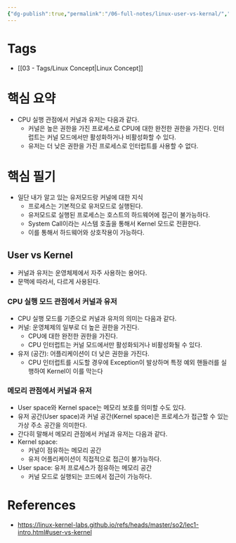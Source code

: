 ```yaml
---
{"dg-publish":true,"permalink":"/06-full-notes/linux-user-vs-kernal/","noteIcon":""}
---
```


# Tags
- [[03 - Tags/Linux Concept\|Linux Concept]]
# 핵심 요약
- CPU 실행 관점에서 커널과 유저는 다음과 같다.
	- 커널은 높은 권한을 가진 프로세스로 CPU에 대한 완전한 권한을 가진다. 인터럽트는 커널 모드에서만 활성화하거나 비활성화할 수 있다.
	- 유저는 더 낮은 권한을 가진 프로세스로 인터럽트를 사용할 수 없다.

# 핵심 필기
- 일단 내가 알고 있는 유저모드랑 커널에 대한 지식
	- 프로세스는 기본적으로 유저모드로 실행된다.
	- 유저모드로 실행된 프로세스는 호스트의 하드웨어에 접근이 불가능하다.
	- System Call이라는 시스템 호출을 통해서 Kernel 모드로 전환한다.
	- 이를 통해서 하드웨어와 상호작용이 가능하다.
## User vs Kernel
- 커널과 유저는 운영체제에서 자주 사용하는 용어다.
- 문맥에 따라서, 다르게 사용된다. 
### CPU 실행 모드 관점에서 커널과 유저
- CPU 실행 모드를 기준으로 커널과 유저의 의미는 다음과 같다.
- 커널: 운영체제의 일부로 더 높은 권한을 가진다.
	- CPU에 대한 완전한 권한을 가진다.
	- CPU 인터럽트는 커널 모드에서만 활성화되거나 비활성화될 수 있다.
- 유저 (공간): 어플리케이션이 더 낮은 권한을 가진다.
	- CPU 인터럽트를 시도할 경우에 Exception이 발상하며 특정 예외 핸들러를 실행하여 Kernel이 이를 막는다
### 메모리 관점에서 커널과 유저
- User space와 Kernel space는 메모리 보호를 의미할 수도 있다.
- 유저 공간(User space)과 커널 공간(Kernel space)은 프로세스가 접근할 수 있는 가상 주소 공간을 의미한다.
- 간다히 말해서 메모리 관점에서 커널과 유저는 다음과 같다.
- Kernel space: 
	- 커널이 점유하는 메모리 공간
	- 유저 어플리케이션이 직접적으로 접근이 불가능하다.
- User space: 유저 프로세스가 점유하는 메모리 공간
	- 커널 모드로 실행되는 코드에서 접근이 가능하다.

# References
- https://linux-kernel-labs.github.io/refs/heads/master/so2/lec1-intro.html#user-vs-kernel